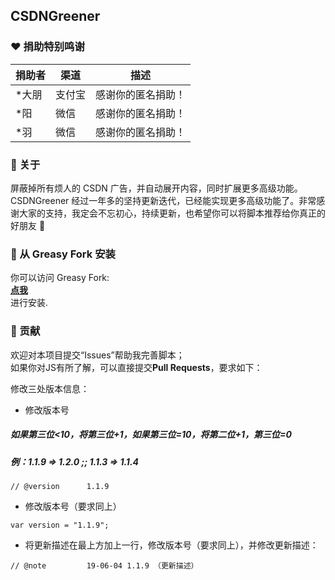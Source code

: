 ## CSDNGreener

### :heart: 捐助特别鸣谢

| 捐助者 | 渠道 | 描述 |
| ------ | ------ | ------ |
| *大朋 | 支付宝 | 感谢你的匿名捐助！ |
| *阳 | 微信 | 感谢你的匿名捐助！ |
| *羽 | 微信 | 感谢你的匿名捐助！ |

### :pencil: 关于
屏蔽掉所有烦人的 CSDN 广告，并自动展开内容，同时扩展更多高级功能。  
CSDNGreener 经过一年多的坚持更新迭代，已经能实现更多高级功能了。非常感谢大家的支持，我定会不忘初心，持续更新，也希望你可以将脚本推荐给你真正的好朋友 🤣  

### :pushpin: 从 Greasy Fork 安装
你可以访问 Greasy Fork:  
**[点我](https://greasyfork.org/zh-CN/scripts/378351)**  
进行安装.

### :rocket: 贡献
欢迎对本项目提交“Issues”帮助我完善脚本；  
如果你对JS有所了解，可以直接提交**Pull Requests**，要求如下：

修改三处版本信息：

* 修改版本号  

##### 如果第三位<10，将第三位+1，如果第三位=10，将第二位+1，第三位=0   
##### 例：1.1.9 => 1.2.0 ;; 1.1.3 => 1.1.4
```
// @version      1.1.9
```

* 修改版本号（要求同上）

```
var version = "1.1.9";
```

* 将更新描述在最上方加上一行，修改版本号（要求同上），并修改更新描述：

```
// @note         19-06-04 1.1.9 （更新描述）
```
